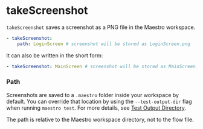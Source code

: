 # takeScreenshot

`takeScreenshot` saves a screenshot as a PNG file in the Maestro workspace.

```yaml
- takeScreenshot:
    path: LoginScreen # screenshot will be stored as LoginScreen.png
```

It can also be written in the short form:

```yaml
- takeScreenshot: MainScreen # screenshot will be stored as MainScreen.png
```

### Path

Screenshots are saved to a `.maestro` folder inside your workspace by default. You can override that location by using the `--test-output-dir` flag when running `maestro test`. For more details, see [Test Output Directory](../../cli/test-output-directory.md).

The path is relative to the Maestro workspace directory, not to the flow file.
